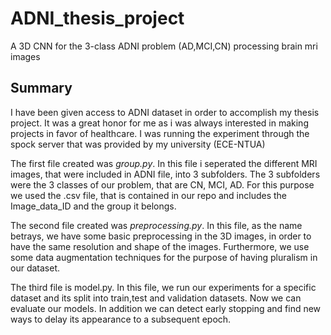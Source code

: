 # ADNI_thesis_project
A 3D CNN for the 3-class ADNI problem (AD,MCI,CN) processing brain mri images

## Summary

   I have been given access to ADNI dataset in order to accomplish my thesis project. It was a great honor for me as i was always interested in making projects in favor of healthcare. I was running the experiment through the spock server that was provided by my university (ECE-NTUA)

   The first file created was *group.py*. In this file i seperated the different MRI images, that were included in ADNI file, into 3 subfolders. The 3 subfolders were the 3 classes of our problem, that are CN, MCI, AD. For this purpose we used the .csv file, that is contained in our repo and includes the Image_data_ID and the group it belongs.

   The second file created was *preprocessing.py*. In this file, as the name betrays, we have some basic preprocessing in the 3D images, in order to have the same resolution and shape of the images. Furthermore, we use some data augmentation techniques for the purpose of having pluralism in our dataset.
  
   The third file is model.py. In this file, we run our experiments for a specific dataset and its split into train,test and validation datasets. Now we can evaluate our models. In addition we can detect early stopping and find new ways to delay its appearance to a subsequent epoch.
